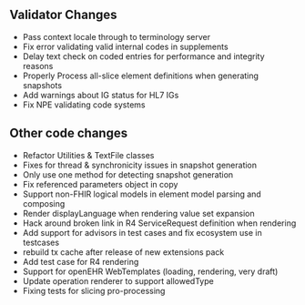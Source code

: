 ## Validator Changes

* Pass context locale through to terminology server
* Fix error validating valid internal codes in supplements
* Delay text check on coded entries for performance and integrity reasons
* Properly Process all-slice element definitions when generating snapshots
* Add warnings about IG status for HL7 IGs
* Fix NPE validating code systems

## Other code changes

* Refactor Utilities & TextFile classes 
* Fixes for thread & synchronicity issues in snapshot generation
* Only use one method for detecting snapshot generation
* Fix referenced parameters object in copy
* Support non-FHIR logical models in element model parsing and composing
* Render displayLanguage when rendering value set expansion
* Hack around broken link in R4 ServiceRequest definition when rendering
* Add support for advisors in test cases and fix ecosystem use in testcases
* rebuild tx cache after release of new extensions pack
* Add test case for R4 rendering
* Support for openEHR WebTemplates (loading, rendering, very draft)
* Update operation renderer to support allowedType
* Fixing tests for slicing pro-processing
